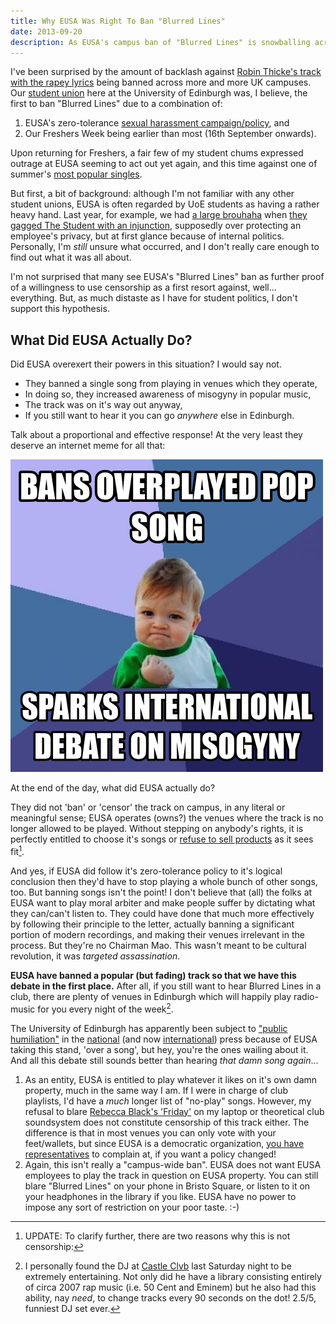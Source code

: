 ```yaml
---
title: Why EUSA Was Right To Ban "Blurred Lines"
date: 2013-09-20
description: As EUSA's campus ban of "Blurred Lines" is snowballing across the world, here's my opinion.
---
```


I've been surprised by the amount of backlash against [Robin Thicke's track with the rapey lyrics](http://www.lyrics.com/blurred-lines-lyrics-robin-thicke.html) being banned across more and more UK campuses. Our [student union](http://www.eusa.ed.ac.uk/) here at the University of Edinburgh was, I believe, the first to ban "Blurred Lines" due to a combination of:

1. EUSA's zero-tolerance [sexual harassment campaign/policy](http://www.eusa.ed.ac.uk/societies/run/training/zerotolerancecampaign/), and
2. Our Freshers Week being earlier than most (16th September onwards).

Upon returning for Freshers, a fair few of my student chums expressed outrage at EUSA seeming to act out yet again, and this time against one of summer's [most popular singles](http://www.billboard.com/articles/news/5687036/robin-thickes-blurred-lines-is-billboards-song-of-the-summer).

But first, a bit of background: although I'm not familiar with any other student unions, EUSA is often regarded by UoE students as having a rather heavy hand. Last year, for example, we had [a large brouhaha](http://www.theguardian.com/media/2013/feb/11/student-newspaper-gagged-edinburgh-university) when [they gagged The Student with an injunction](http://www.studentnewspaper.org/tag/injunction/), supposedly over protecting an employee's privacy, but at first glance because of internal politics. Personally, I'm *still* unsure what occurred, and I don't really care enough to find out what it was all about.

I'm not surprised that many see EUSA's "Blurred Lines" ban as further proof of a willingness to use censorship as a first resort against, well... everything. But, as much distaste as I have for student politics, I don't support this hypothesis.

## What Did EUSA Actually Do?

Did EUSA overexert their powers in this situation? I would say not.

- They banned a single song from playing in venues which they operate,
- In doing so, they increased awareness of misogyny in popular music,
- The track was on it's way out anyway,
- If you still want to hear it you can go *anywhere* else in Edinburgh.

Talk about a proportional and effective response! At the very least they deserve an internet meme for all that:

![BANS OVERPLAYED POP SONG. SPARKS INTERNATIONAL DEBATE ON MISOGYNY.](/images/success-kid-blurred-lines-ban.png)

At the end of the day, what did EUSA actually do?

They did not 'ban' or 'censor' the track on campus, in any literal or meaningful sense; EUSA operates (owns?) the venues where the track is no longer allowed to be played. Without stepping on anybody's rights, it is perfectly entitled to choose it's songs or [refuse to sell products][page 3 ban] as it sees fit[^1].

And yes, if EUSA did follow it's zero-tolerance policy to it's logical conclusion then they'd have to stop playing a whole bunch of other songs, too. But banning songs isn't the point! I don't believe that (all) the folks at EUSA want to play moral arbiter and make people suffer by dictating what they can/can't listen to. They could have done that much more effectively by following their principle to the letter,  actually banning a significant portion of modern recordings, and making their venues irrelevant in the process. But they're no Chairman Mao. This wasn't meant to be cultural revolution, it was *targeted assassination*. 

**EUSA have banned a popular (but fading) track so that we have this debate in the first place.** After all, if you still want to hear Blurred Lines in a club, there are plenty of venues in Edinburgh which will happily play radio-music for you every night of the week[^2].

The University of Edinburgh has apparently been subject to ["public humiliation"](http://tychy.wordpress.com/2013/09/15/another-eusa-censorship-disaster/) in the [national](http://www.bbc.co.uk/newsbeat/24071219) (and now [international](https://news.google.com/news?ned=us&q=blurred%20lines%20eusa%20ban&btnG=Search+News)) press because of EUSA taking this stand, 'over a song', but hey, you're the ones wailing about it. And all this debate still sounds better than hearing *that damn song again*...

[page 3 ban]: http://www.journal-online.co.uk/article/9288-eusa-referendum-debate-sparks-indepth-discussion "There was an attempt to ban The Sun newspaper in EUSA shops last October, but I'm not sure whether it was successful or not."


[^1]: UPDATE: To clarify further, there are two reasons why this is not censorship:
1. As an entity, EUSA is entitled to play whatever it likes on it's own damn property, much in the same way I am. If I were in charge of club playlists, I'd have a *much* longer list of "no-play" songs. However, my refusal to blare [Rebecca Black's 'Friday'](https://www.youtube.com/watch?v=kfVsfOSbJY0) on my laptop or theoretical club soundsystem does not constitute censorship of this track either. The difference is that in most venues you can only vote with your feet/wallets, but since EUSA is a democratic organization, [you have representatives](http://www.eusa.ed.ac.uk/getinvolved/elections/yourrepresentatives/find/) to complain at, if you want a policy changed!
2. Again, this isn't really a "campus-wide ban". EUSA does not want EUSA employees to play the track in question on EUSA property. You can still blare "Blurred Lines" on your phone in Bristo Square, or listen to it on your headphones in the library if you like. EUSA have no power to impose any sort of restriction on your poor taste. :-)

[^2]: I personally found the DJ at [Castle Clvb](http://www.theskinny.co.uk/venue/9432-castle_club) last Saturday night to be extremely entertaining. Not only did he have a library consisting entirely of circa 2007 rap music (i.e. 50 Cent and Eminem) but he also had this ability, nay *need*, to change tracks every 90 seconds on the dot! 2.5/5, funniest DJ set ever.
